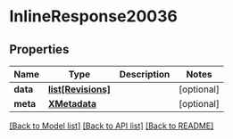 # InlineResponse20036

## Properties
Name | Type | Description | Notes
------------ | ------------- | ------------- | -------------
**data** | [**list[Revisions]**](Revisions.md) |  | [optional] 
**meta** | [**XMetadata**](XMetadata.md) |  | [optional] 

[[Back to Model list]](../README.md#documentation-for-models) [[Back to API list]](../README.md#documentation-for-api-endpoints) [[Back to README]](../README.md)

